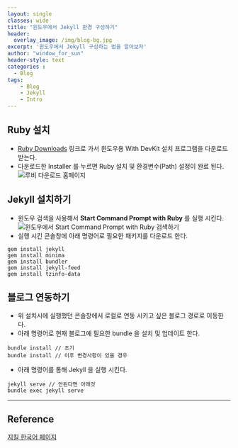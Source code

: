 ```yaml
--- 
layout: single
classes: wide
title: "윈도우에서 Jekyll 환경 구성하기"
header:
  overlay_image: /img/blog-bg.jpg
excerpt: '윈도우에서 Jekyll 구성하는 법을 알아보자'
author: "window_for_sun"
header-style: text
categories :
  - Blog
tags:
    - Blog
    - Jekyll
    - Intro
---  
```


## Ruby 설치
- [Ruby Downloads](https://rubyinstaller.org/downloads/) 링크로 가서 윈도우용 With DevKit 설치 프로그램을 다운로드 받는다.
- 다운로드한 Installer 를 누르면 Ruby 설치 및 환경변수(Path) 설정이 완료 된다.
![루비 다운로드 홈페이지]({{site.basesurl}}/img/blog-jekyll-install-rubydownload.png)

## Jekyll 설치하기
- 윈도우 검색을 사용해서 **Start Command Prompt with Ruby** 를 실행 시킨다.
![윈도우에서 Start Command Prompt with Ruby 검색하기]({{site.baseurl}}/img/blog-jekyll-install-searchrubyinwindow.png)
- 실행 시킨 콘솔창에 아래 명령어로 필요한 패키지를 다운로드 한다.

```
gem install jekyll
gem install minima
gem install bundler
gem install jekyll-feed
gem install tzinfo-data
```  

## 블로그 연동하기
- 위 설치시에 실행했던 콘솔창에서 로컬로 연동 시키고 싶은 블로그 경로로 이동한다.
- 아래 명령어로 현재 블로그에 필요한 bundle 을 설치 및 업데이트 한다.

```
bundle install // 초기
bundle install // 이후 변경사항이 있을 경우
```  

- 아래 명령어를 통해 Jekyll 을 실행 시킨다.

```
jekyll serve // 안된다면 아래것
bundle exec jekyll serve
```  



---
## Reference
[지킬 한국어 페이지](https://jekyllrb-ko.github.io/)  



